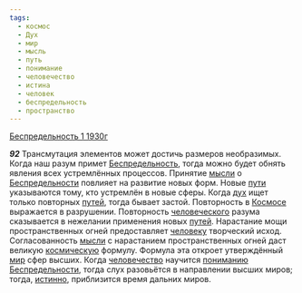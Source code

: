 ```yaml
---
tags:
  - космос
  - Дух
  - мир
  - мысль
  - путь
  - понимание
  - человечество
  - истина
  - человек
  - беспредельность
  - пространство
---
```


[Беспредельность 1 1930г](/agni/1930)

___92___
Трансмутация элементов может достичь размеров необразимых. Когда наш разум примет [Беспредельность](/tag/#беспредельность), тогда можно будет обнять явления всех устремлённых процессов. Принятие [мысли](/tag/#мысль) о [Беспредельности](/tag/#беспредельность) повлияет на развитие новых форм. Новые [пути](/tag/#путь) указываются тому, кто устремлён в новые сферы. Когда [дух](/tag/#Дух) ищет только повторных [путей](/tag/#путь), тогда бывает застой. Повторность в [Космосе](/tag/#космос) выражается в разрушении. Повторность [человеческого](/tag/#[человечество](/tag/#человечество)) разума сказывается в нежелании применения новых [путей](/tag/#путь). Нарастание мощи пространственных огней предоставляет [человеку](/tag/#человек) творческий исход. Согласованность [мысли](/tag/#мысль) с нарастанием пространственных огней даст великую [космическую](/tag/#космос) формулу. Формула эта откроет утверждённый [мир](/tag/#мир) сфер высших. Когда [человечество](/tag/#человечество) научится [пониманию](/tag/#понимание) [Беспредельности](/tag/#беспредельность), тогда слух разовьётся в направлении высших миров; тогда, [истинно](/tag/#истина), приблизится время дальних миров.
